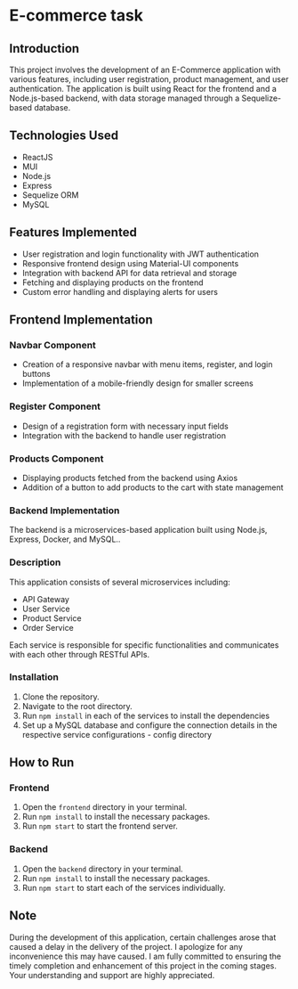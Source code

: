 # E-commerce task

## Introduction

This project involves the development of an E-Commerce application with various features, including user registration, product management, and user authentication. The application is built using React for the frontend and a Node.js-based backend, with data storage managed through a Sequelize-based database.

## Technologies Used

- ReactJS
- MUI 
- Node.js
- Express
- Sequelize ORM
- MySQL

## Features Implemented

- User registration and login functionality with JWT authentication
- Responsive frontend design using Material-UI components
- Integration with backend API for data retrieval and storage
- Fetching and displaying products on the frontend
- Custom error handling and displaying alerts for users

## Frontend Implementation

### Navbar Component

- Creation of a responsive navbar with menu items, register, and login buttons
- Implementation of a mobile-friendly design for smaller screens

### Register Component

- Design of a registration form with necessary input fields
- Integration with the backend to handle user registration

### Products Component

- Displaying products fetched from the backend using Axios
- Addition of a button to add products to the cart with state management

### Backend Implementation

The backend is a microservices-based application built using Node.js, Express, Docker, and MySQL..

### Description

This application consists of several microservices including:

- API Gateway
- User Service
- Product Service
- Order Service

Each service is responsible for specific functionalities and communicates with each other through RESTful APIs.


### Installation

1. Clone the repository.
2. Navigate to the root directory.
3. Run `npm install` in each of the services to install the dependencies
4. Set up a MySQL database and configure the connection details in the respective service configurations - config directory

## How to Run

### Frontend

1. Open the `frontend` directory in your terminal.
2. Run `npm install` to install the necessary packages.
3. Run `npm start` to start the frontend server.

### Backend

1. Open the `backend` directory in your terminal.
2. Run `npm install` to install the necessary packages.
3. Run `npm start` to start each of the services individually.

## Note

During the development of this application, certain challenges arose that caused a delay in the delivery of the project. I apologize for any inconvenience this may have caused. I am fully committed to ensuring the timely completion and enhancement of this project in the coming stages. Your understanding and support are highly appreciated.

